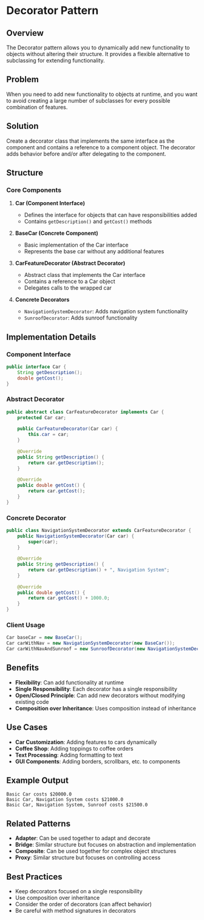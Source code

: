 # Decorator Pattern

## Overview
The Decorator pattern allows you to dynamically add new functionality to objects without altering their structure. It provides a flexible alternative to subclassing for extending functionality.

## Problem
When you need to add new functionality to objects at runtime, and you want to avoid creating a large number of subclasses for every possible combination of features.

## Solution
Create a decorator class that implements the same interface as the component and contains a reference to a component object. The decorator adds behavior before and/or after delegating to the component.

## Structure

### Core Components

1. **Car (Component Interface)**
   - Defines the interface for objects that can have responsibilities added
   - Contains `getDescription()` and `getCost()` methods

2. **BaseCar (Concrete Component)**
   - Basic implementation of the Car interface
   - Represents the base car without any additional features

3. **CarFeatureDecorator (Abstract Decorator)**
   - Abstract class that implements the Car interface
   - Contains a reference to a Car object
   - Delegates calls to the wrapped car

4. **Concrete Decorators**
   - `NavigationSystemDecorator`: Adds navigation system functionality
   - `SunroofDecorator`: Adds sunroof functionality

## Implementation Details

### Component Interface
```java
public interface Car {
    String getDescription();
    double getCost();
}
```

### Abstract Decorator
```java
public abstract class CarFeatureDecorator implements Car {
    protected Car car;
    
    public CarFeatureDecorator(Car car) {
        this.car = car;
    }
    
    @Override
    public String getDescription() {
        return car.getDescription();
    }
    
    @Override
    public double getCost() {
        return car.getCost();
    }
}
```

### Concrete Decorator
```java
public class NavigationSystemDecorator extends CarFeatureDecorator {
    public NavigationSystemDecorator(Car car) {
        super(car);
    }
    
    @Override
    public String getDescription() {
        return car.getDescription() + ", Navigation System";
    }
    
    @Override
    public double getCost() {
        return car.getCost() + 1000.0;
    }
}
```

### Client Usage
```java
Car baseCar = new BaseCar();
Car carWithNav = new NavigationSystemDecorator(new BaseCar());
Car carWithNavAndSunroof = new SunroofDecorator(new NavigationSystemDecorator(new BaseCar()));
```

## Benefits
- **Flexibility**: Can add functionality at runtime
- **Single Responsibility**: Each decorator has a single responsibility
- **Open/Closed Principle**: Can add new decorators without modifying existing code
- **Composition over Inheritance**: Uses composition instead of inheritance

## Use Cases
- **Car Customization**: Adding features to cars dynamically
- **Coffee Shop**: Adding toppings to coffee orders
- **Text Processing**: Adding formatting to text
- **GUI Components**: Adding borders, scrollbars, etc. to components

## Example Output
```
Basic Car costs $20000.0
Basic Car, Navigation System costs $21000.0
Basic Car, Navigation System, Sunroof costs $21500.0
```

## Related Patterns
- **Adapter**: Can be used together to adapt and decorate
- **Bridge**: Similar structure but focuses on abstraction and implementation
- **Composite**: Can be used together for complex object structures
- **Proxy**: Similar structure but focuses on controlling access

## Best Practices
- Keep decorators focused on a single responsibility
- Use composition over inheritance
- Consider the order of decorators (can affect behavior)
- Be careful with method signatures in decorators 